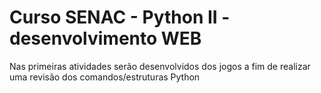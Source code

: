 # Curso SENAC - Python II - desenvolvimento WEB

Nas primeiras atividades serão desenvolvidos dos jogos a fim de realizar uma revisão dos comandos/estruturas Python